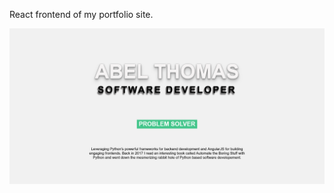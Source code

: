 React frontend of my portfolio site.

![alt text](https://github.com/Abel-Tom/abel-tom/blob/main/website.png?raw=true)
